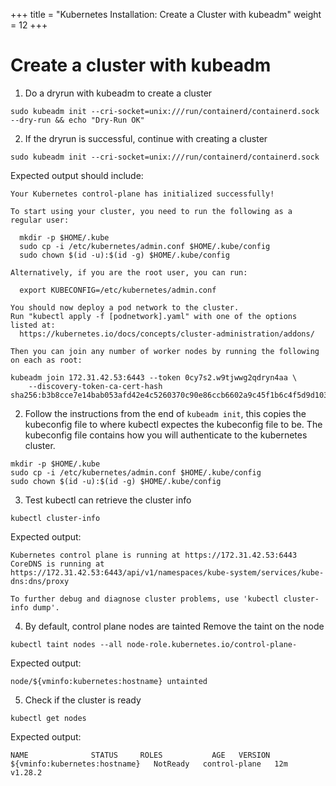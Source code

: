 +++
title = "Kubernetes Installation: Create a Cluster with kubeadm"
weight = 12
+++

# Create a cluster with kubeadm

1. Do a dryrun with kubeadm to create a cluster

```ctr:kubernetes
sudo kubeadm init --cri-socket=unix:///run/containerd/containerd.sock --dry-run && echo "Dry-Run OK"
```

2. If the dryrun is successful, continue with creating a cluster

```ctr:kubernetes
sudo kubeadm init --cri-socket=unix:///run/containerd/containerd.sock
```

Expected output should include:

```shell
Your Kubernetes control-plane has initialized successfully!

To start using your cluster, you need to run the following as a regular user:

  mkdir -p $HOME/.kube
  sudo cp -i /etc/kubernetes/admin.conf $HOME/.kube/config
  sudo chown $(id -u):$(id -g) $HOME/.kube/config

Alternatively, if you are the root user, you can run:

  export KUBECONFIG=/etc/kubernetes/admin.conf

You should now deploy a pod network to the cluster.
Run "kubectl apply -f [podnetwork].yaml" with one of the options listed at:
  https://kubernetes.io/docs/concepts/cluster-administration/addons/

Then you can join any number of worker nodes by running the following on each as root:

kubeadm join 172.31.42.53:6443 --token 0cy7s2.w9tjwwg2qdryn4aa \
	--discovery-token-ca-cert-hash sha256:b3b8cce7e14bab053afd42e4c5260370c90e86ccb6602a9c45f1b6c4f5d9d103 
```

2. Follow the instructions from the end of `kubeadm init`, this copies the kubeconfig file to where kubectl expectes the kubeconfig file to be.
The kubeconfig file contains how you will authenticate to the kubernetes cluster.

```ctr:kubernetes
mkdir -p $HOME/.kube
sudo cp -i /etc/kubernetes/admin.conf $HOME/.kube/config
sudo chown $(id -u):$(id -g) $HOME/.kube/config
```

3. Test kubectl can retrieve the cluster info

```ctr:kubernetes
kubectl cluster-info
```

Expected output:

```shell
Kubernetes control plane is running at https://172.31.42.53:6443
CoreDNS is running at https://172.31.42.53:6443/api/v1/namespaces/kube-system/services/kube-dns:dns/proxy

To further debug and diagnose cluster problems, use 'kubectl cluster-info dump'.
```

4. By default, control plane nodes are tainted
Remove the taint on the node

```ctr:kubernetes
kubectl taint nodes --all node-role.kubernetes.io/control-plane-
```

Expected output:

```shell
node/${vminfo:kubernetes:hostname} untainted
```

5. Check if the cluster is ready

```ctr:kubernetes
kubectl get nodes
```

Expected output:

```shell
NAME              STATUS     ROLES           AGE   VERSION
${vminfo:kubernetes:hostname}   NotReady   control-plane   12m   v1.28.2
````


